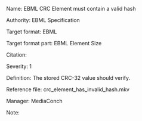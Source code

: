 Name: EBML CRC Element must contain a valid hash

Authority: EBML Specification

Target format: EBML

Target format part: EBML Element Size

Citation: 

Severity: 1

Definition: The stored CRC-32 value should verify.

Reference file: crc_element_has_invalid_hash.mkv

Manager: MediaConch

Note: 

